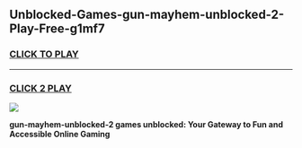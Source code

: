 
## Unblocked-Games-gun-mayhem-unblocked-2-Play-Free-g1mf7
<h3>
<a href="https://premium76.site?title=gun-mayhem-unblocked-2&ref=17A">CLICK TO PLAY</a></h3>
<hr>

<h3>
<a href="https://premium76.site?title=gun-mayhem-unblocked-2&ref=17A">CLICK 2 PLAY</a>
  
</h3>

<a href="https://premium76.site?title=gun-mayhem-unblocked-2&ref=17A"><img src="https://clearcache.store/games.png"></a>


**gun-mayhem-unblocked-2 games unblocked: Your Gateway to Fun and Accessible Online Gaming**
